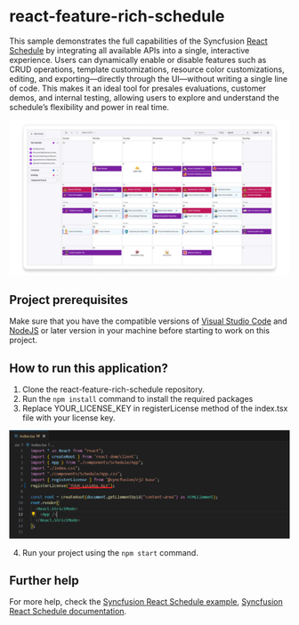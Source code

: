# react-feature-rich-schedule

This sample demonstrates the full capabilities of the Syncfusion [React Schedule](https://www.syncfusion.com/react-components/react-scheduler) by integrating all available APIs into a single, interactive experience. Users can dynamically enable or disable features such as CRUD operations, template customizations, resource color customizations, editing, and exporting—directly through the UI—without writing a single line of code. This makes it an ideal tool for presales evaluations, customer demos, and internal testing, allowing users to explore and understand the schedule’s flexibility and power in real time.

<p align="center"> 
<img src="src/assets/images/react-scheduler-preview.jpg" alt="React Schedule Preview"/>
</p>

## Project prerequisites
Make sure that you have the compatible versions of [Visual Studio Code](https://code.visualstudio.com/download ) and [NodeJS](https://nodejs.org/en/download) or later version in your machine before starting to work on this project.

## How to run this application?

1. Clone the react-feature-rich-schedule repository.
2. Run the `npm install` command to install the required packages
3. Replace YOUR_LICENSE_KEY in registerLicense method of the index.tsx file with your license key.

<p align="center"> 
<img src="src/assets/images/register-license.png" alt="React Schedule Preview"/>
</p>

4. Run your project using the `npm start` command.

## Further help
For more help, check the [Syncfusion React Schedule example](https://ej2.syncfusion.com/react/demos/#/tailwind3/schedule/overview),
 [Syncfusion React Schedule documentation](https://ej2.syncfusion.com/react/documentation/schedule/getting-started).